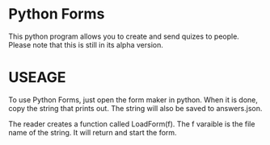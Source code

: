 # Python Forms
This python program allows you to create and send quizes to people. Please note that this is still in its alpha version.

# USEAGE
To use Python Forms, just open the form maker in python. When it is done, copy the string that prints out. The string will also be saved to answers.json.

The reader creates a function called LoadForm(f). The f varaible is the file name of the string. It will return and start the form.
